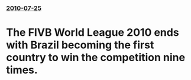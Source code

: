 ### [2010-07-25](/news/2010/07/25/index.md)

# The FIVB World League 2010 ends with Brazil becoming the first country to win the competition nine times.



